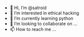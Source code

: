 - 👋 Hi, I’m @satroid
- 👀 I’m interested in ethical hacking
- 🌱 I’m currently learning python
- 💞️ I’m looking to collaborate on ...
- 📫 How to reach me ...

<!---
satroid/satroid is a ✨ special ✨ repository because its `README.md` (this file) appears on your GitHub profile.
You can click the Preview link to take a look at your changes.
--->

